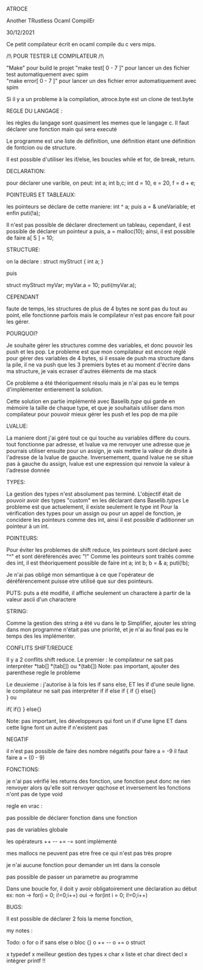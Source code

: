 
ATROCE

Another TRustless Ocaml CompilEr  

30/12/2021


Ce petit compilateur écrit en ocaml compile du c vers mips.

/!\ POUR TESTER LE COMPILATEUR /!\ 

"Make" pour build le projet 
"make test[ 0 - 7 ]" pour lancer un des fichier test automatiquement avec spim   
"make error[ 0 - 7 ]" pour lancer un des fichier error automatiquement avec spim  

Si il y a un probleme à la compilation, atroce.byte est un clone de test.byte 


REGLE DU LANGAGE : 

les règles du langage sont quasiment les memes que le langage c.
Il faut déclarer une fonction main qui sera executé

Le programme est une liste de définition, 
une définition étant une définition de fontcion ou de structure.

Il est possible d'utiliser les if/else, les boucles while et for, de break, return.





DECLARATION: 

pour déclarer une varible, on peut:
int a;
int b,c;
int d = 10, e = 20, f = d + e;


POINTEURS ET TABLEAUX: 

les pointeurs se déclare de cette maniere:
int ^ a; 
puis
a = & uneVariable;
et enfin 
puti(!a);

Il n'est pas possible de déclarer directement un tableau, 
cependant, il est possible de déclarer un pointeur a puis,
a = malloc(10);
ainsi, il est possible de faire
a[ 5 ] = 10;


STRUCTURE:

on la déclare : 
struct myStruct {
    int a;
}

puis 

struct myStruct myVar;
myVar.a = 10;
puti(myVar.a);

CEPENDANT

faute de temps, les structures de plus de 4 bytes ne sont pas du tout au point, 
elle fonctionne parfois mais le compilateur n'est pas encore fait pour les gérer.

POURQUOI?

Je souhaite gérer les structures comme des variables, 
et donc pouvoir les push et les pop. Le probleme est que mon compilateur est encore 
réglé pour gérer des variables de 4 bytes, si il essaie de push ma structure dans la pile, 
il ne va push que les 3 premiers bytes et au moment d'écrire dans ma structure, 
je vais ecraser d'autres éléments de ma stack  

Ce probleme a été théoriquement résolu mais je n'ai pas eu le temps d'implémenter entierement 
la solution.

Cette solution en partie implémenté avec Baselib._type_ qui garde en mémoire la taille de chaque type,
et que je souhaitais utiliser dans mon compilateur pour pouvoir mieux gérer les push et les pop
de ma pile 


LVALUE: 

La maniere dont j'ai géré tout ce qui touche au variables differe du cours.
tout fonctionne par adresse, et lvalue va me renvoyer une adresse que je pourrais utiliser ensuite
pour un assign, je vais mettre la valeur de droite à l'adresse de la lvalue de gauche.
Inversemement, quand lvalue ne se situe pas à gauche du assign, lvalue est une expression qui 
renvoie la valeur à l'adresse donnée 


TYPES: 

La gestion des types n'est absolument pas terminé.
L'objectif était de pouvoir avoir des types "custom" en les déclarant dans Baselib._types_
Le probleme est que actuelement, il existe seulement le type int 
Pour la vérification des types pour un assign ou pour un appel de fonction, 
je concidere les pointeurs comme des int, ainsi il est possible d'aditionner un pointeur à un int.

POINTEURS: 

Pour éviter les problemes de shift reduce, les pointeurs sont déclaré avec "^" et sont déréférencés avec "!"
Comme les pointeurs sont traités comme des int, il est théoriquement possible de faire 
int a;
int b;
b = & a;
puti(!b);

Je n'ai pas obligé mon sémantique à ce que l'opérateur de déréférencement puisse etre 
utilisé que sur des pointeurs.

PUTS:
puts a été modifié, il affiche seulement un charactere à partir de la valeur ascii d'un charactere 


STRING: 

Comme la gestion des string a été vu dans le tp Simplifier, ajouter les string dans mon programme 
n'était pas une priorité, et je n'ai au final pas eu le temps des les implémenter.


CONFLITS SHIFT/REDUCE 

Il y a 2 conflits shift reduce.
Le premier : 
le compilateur ne sait pas interpréter *tab[]
*(tab[]) ou *(tab[])
Note: pas important, ajouter des parenthese regle le probleme

Le deuxieme : 
j'autorise à la fois les if sans else, ET les if d'une seule ligne.
le compilateur ne sait pas interpréter 
if if else 
if {
    if {}
    else{}  
}
ou 

if{
    if{}
}
else{} 

Note: pas important, les développeurs qui font un if d'une ligne ET dans cette ligne font un autre if n'existent pas 



NEGATIF

il n'est pas possible de faire des nombre négatifs
pour faire a = -9 il faut faire a = (0 - 9)
 


FONCTIONS: 

je n'ai pas vérifié les returns des fonction, une fonction peut donc ne rien renvoyer alors qu'elle soit renvoyer qqchose et inversement 
les fonctions n'ont pas de type void 







regle en vrac : 

pas possible de déclarer fonction dans une fonction 

pas de variables globale 

les opérateurs ++ -- += -= sont implémenté 

mes mallocs ne peuvent pas etre free ce qui n'est pas très propre 

je n'ai aucune fonction pour demander un int dans la console 

pas possible de passer un parametre au programme  



Dans une boucle for, il doit y avoir obligatoirement une déclaration au début
ex: non -> for(i = 0; i!=0;i++)
    oui -> for(int i = 0; i!=0;i++)

BUGS: 

Il est possible de déclarer 2 fois la meme fonction, 




my notes  :




Todo: 
o   for
o   if sans else 
o   bloc {}
o   ++ -- 
o   += 
o   struct


x   typedef 
x   meilleur gestion des types 
x   char 
x   liste et char direct decl 
x   intégrer printf !!  

